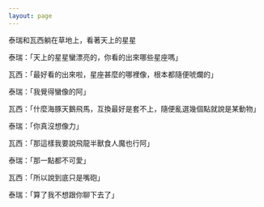```yaml
---
layout: page
---
```


泰瑞和瓦西躺在草地上，看著天上的星星

泰瑞：「天上的星星蠻漂亮的，你看的出來哪些星座嗎」

瓦西：「最好看的出來啦，星座甚麼的哪裡像，根本都隨便唬爛的」

泰瑞：「我覺得蠻像的阿」

瓦西：「什麼海豚天鵝飛馬，互換最好是套不上，隨便亂選幾個點就說是某動物」

泰瑞：「你真沒想像力」

瓦西：「那這樣我要說飛龍半獸食人魔也行阿」

泰瑞：「那一點都不可愛」

瓦西：「所以說到底只是嘴砲」

泰瑞：「算了我不想跟你聊下去了」
